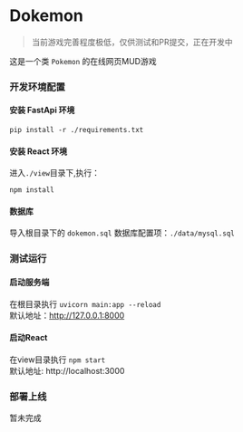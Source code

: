 # Dokemon

> 当前游戏完善程度极低，仅供测试和PR提交，正在开发中

这是一个类 `Pokemon` 的在线网页MUD游戏

### 开发环境配置

#### 安装 FastApi 环境

`pip install -r ./requirements.txt`

#### 安装 React 环境

进入`./view`目录下,执行：

`npm install`

#### 数据库

导入根目录下的 `dokemon.sql` 数据库配置项：`./data/mysql.sql`

### 测试运行

#### 启动服务端


在根目录执行 `uvicorn main:app --reload`  
默认地址：http://127.0.0.1:8000

#### 启动React

在view目录执行 `npm start`  
默认地址: http://localhost:3000

### 部署上线

暂未完成

